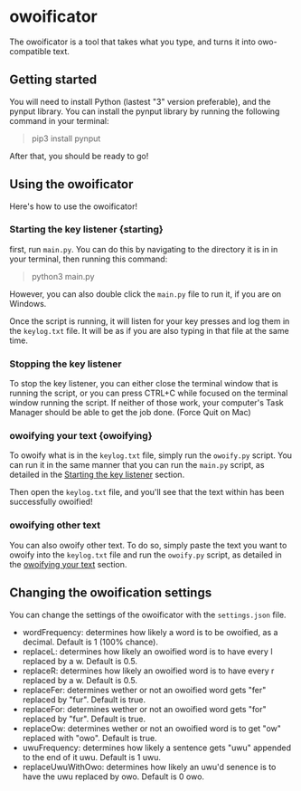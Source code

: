 # owoificator

The owoificator is a tool that takes what you type,
and turns it into owo-compatible text.


## Getting started

You will need to install Python (lastest "3" version preferable),
and the pynput library. You can install the pynput library
by running the following command in your terminal:

> pip3 install pynput

After that, you should be ready to go!


## Using the owoificator

Here's how to use the owoificator!

### Starting the key listener {starting}

first, run `main.py`. You can do this by navigating to the
directory it is in in your terminal, then running this command:

> python3 main.py

However, you can also double click the `main.py` file to run it,
if you are on Windows.

Once the script is running, it will listen for your key presses and
log them in the `keylog.txt` file. It will be as if you are also
typing in that file at the same time.

### Stopping the key listener

To stop the key listener, you can either close the terminal window
that is running the script, or you can press CTRL+C while focused
on the terminal window running the script. If neither of those work,
your computer's Task Manager should be able to get the job done.
(Force Quit on Mac)

### owoifying your text {owoifying}

To owoify what is in the `keylog.txt` file, simply run the `owoify.py`
script. You can run it in the same manner that you can run the `main.py`
script, as detailed in the [Starting the key listener](#starting) section.

Then open the `keylog.txt` file, and you'll see that the text within has
been successfully owoified!

### owoifying other text

You can also owoify other text. To do so, simply paste the text you want
to owoify into the `keylog.txt` file and run the `owoify.py` script, as
detailed in the [owoifying your text](#owoifying) section.


## Changing the owoification settings

You can change the settings of the owoificator with the `settings.json` file.

- wordFrequency: determines how likely a word is to be owoified, as a decimal. Default is 1 (100% chance).
- replaceL: determines how likely an owoified word is to have every l replaced by a w. Default is 0.5.
- replaceR: determines how likely an owoified word is to have every r replaced by a w. Default is 0.5.
- replaceFer: determines wether or not an owoified word gets "fer" replaced by "fur". Default is true.
- replaceFor: determines wether or not an owoified word gets "for" replaced by "fur". Default is true.
- replaceOw: determines wether or not an owoified word is to get "ow" replaced with "owo". Default is true.
- uwuFrequency: determines how likely a sentence gets "uwu" appended to the end of it uwu. Default is 1 uwu.
- replaceUwuWithOwo: determines how likely an uwu'd senence is to have the uwu replaced by owo. Default is 0 owo.